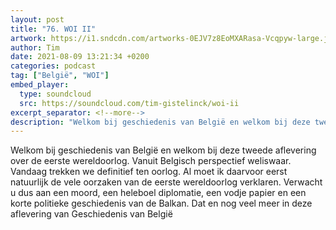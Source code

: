 ```yaml
---
layout: post
title: "76. WOI II"
artwork: https://i1.sndcdn.com/artworks-0EJV7z8EoMXARasa-Vcqpyw-large.jpg
author: Tim
date: 2021-08-09 13:21:34 +0200
categories: podcast
tag: ["België", "WOI"]
embed_player:
  type: soundcloud
  src: https://soundcloud.com/tim-gistelinck/woi-ii
excerpt_separator: <!--more-->
description: "Welkom bij geschiedenis van België en welkom bij deze tweede aflevering over de eerste wereldoorlog."
---
```

Welkom bij geschiedenis van België en welkom bij deze tweede aflevering over de eerste wereldoorlog. Vanuit Belgisch perspectief weliswaar. Vandaag trekken we definitief ten oorlog. Al moet ik daarvoor eerst natuurlijk de vele oorzaken van de eerste wereldoorlog verklaren. Verwacht u dus aan een moord, een heleboel diplomatie, een vodje papier en een korte politieke geschiedenis van de Balkan. Dat en nog veel meer in deze aflevering van Geschiedenis van België